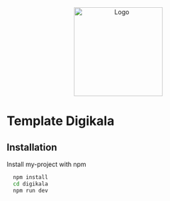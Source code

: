 
<div align="center">
  <img src="https://www.digikala.com/brand/full-horizontal.svg" alt="Logo" width="200">
</div>

# Template Digikala

## Installation

Install my-project with npm

```bash
  npm install
  cd digikala
  npm run dev
```
